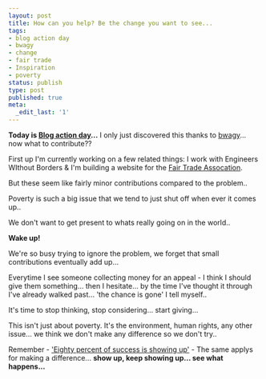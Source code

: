 ```yaml
---
layout: post
title: How can you help? Be the change you want to see...
tags:
- blog action day
- bwagy
- change
- fair trade
- Inspiration
- poverty
status: publish
type: post
published: true
meta:
  _edit_last: '1'
---
```

**Today is <a href="http://www.blogactionday.org/">Blog action day</a>...** I only just discovered this thanks to <a title="How Marketing can help solve Poverty" href="http://blog.bwagy.com/how-marketing-can-help-solve-poverty/">bwagy</a>... now what to contribute??

First up I'm currently working on a few related things: I work with Engineers WIthout Borders &amp; I'm building a website for the <a href="http://www.fta.org.nz">Fair Trade Assocation</a>.

But these seem like fairly minor contributions compared to the problem..

Poverty is such a big issue that we tend to just shut off when ever it comes up..

We don't want to get present to whats really going on in the world..

**Wake up!**

We're so busy trying to ignore the problem, we forget that small contributions eventually add up...

Everytime I see someone collecting money for an appeal - I think I should give them something... then I hesitate... by the time I've thought it through I've already walked past... 'the chance is gone' I tell myself..

It's time to stop thinking, stop considering... start giving...

This isn't just about poverty. It's the environment, human rights, any other issue... we think we don't make any difference so we don't try..

Remember - <a title="Those that turn up" href="http://blog.bwagy.com/those-that-turn-up/">'Eighty percent of success is showing up'</a> - The same applys for making a difference... **show up, keep showing up... see what happens...**
